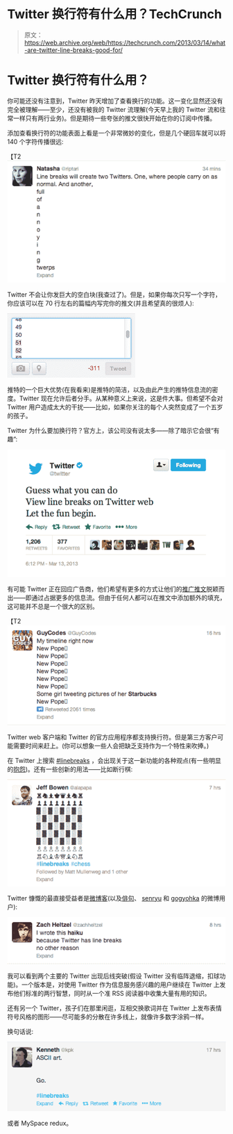 # Twitter 换行符有什么用？TechCrunch

> 原文：<https://web.archive.org/web/https://techcrunch.com/2013/03/14/what-are-twitter-line-breaks-good-for/>

# Twitter 换行符有什么用？

你可能还没有注意到，Twitter 昨天增加了查看换行的功能。这一变化显然还没有完全被理解——至少，还没有被我的 Twitter 流理解(今天早上我的 Twitter 流和往常一样只有两行业务)。但是期待一些夸张的推文很快开始在你的订阅中传播。

添加查看换行符的功能表面上看是一个非常微妙的变化，但是几个硬回车就可以将 140 个字符传播很远:

【T2![twitter line breaks tweet](img/f8efbbce1f50b5e908d03d524f941f59.png)

Twitter 不会让你发巨大的空白块(我查过了)。但是，如果你每次只写一个字符，你应该可以在 70 行左右的篇幅内写完你的推文(并且希望真的很烦人):

[![twitter line breaks](img/b9592b19138ec8ab452bf032c25de952.png)](https://web.archive.org/web/20230406224142/https://techcrunch.com/2013/03/14/what-are-twitter-line-breaks-good-for/screen-shot-2013-03-14-at-10-35-47/)

推特的一个巨大优势(在我看来)是推特的简洁，以及由此产生的推特信息流的密度。Twitter 现在允许后者分手。从某种意义上来说，这是件大事。但希望不会对 Twitter 用户造成太大的干扰——比如，如果你关注的每个人突然变成了一个五岁的孩子。

Twitter 为什么要加换行符？官方上，该公司没有说太多——除了暗示它会很“有趣”:

[![twitter line breaks tweet](img/408028225f8eeb30f0dc8cc95c21b4af.png)](https://web.archive.org/web/20230406224142/https://techcrunch.com/2013/03/14/what-are-twitter-line-breaks-good-for/screen-shot-2013-03-14-at-12-05-35/)

有可能 Twitter 正在回应广告商，他们希望有更多的方式让他们的[推广推文](https://web.archive.org/web/20230406224142/https://business.twitter.com/products/promoted-tweets-self-service)脱颖而出——即通过占据更多的信息流。但由于任何人都可以在推文中添加额外的填充，这可能并不总是一个很大的区别。

【T2![tweet with line breaks](img/1a3a2c1eab75521e9803ace816c7099e.png)

Twitter web 客户端和 Twitter 的官方应用程序都支持换行符。但是第三方客户可能需要时间来赶上。(你可以想象一些人会把缺乏支持作为一个特性来吹捧。)

在 Twitter 上搜索 [#linebreaks](https://web.archive.org/web/20230406224142/https://twitter.com/search?q=%23linebreaks&src=hash) ，会出现关于这一新功能的各种观点(有一些明显的[抱怨](https://web.archive.org/web/20230406224142/https://twitter.com/LavLobster/status/312063086691491842))。还有一些创新的用法——比如断行棋: ~~[](https://web.archive.org/web/20230406224142/https://twitter.com/search?q=%23linebreaks&src=hash)~~ 

[![twitter linebreak chess](img/298875a676e97045b75d9893ecf09e5a.png)](https://web.archive.org/web/20230406224142/https://techcrunch.com/2013/03/14/what-are-twitter-line-breaks-good-for/screen-shot-2013-03-14-at-11-17-39/)

Twitter 慷慨的最直接受益者是[微博客](https://web.archive.org/web/20230406224142/https://twitter.com/search?q=%23micropoetry&src=hash)(以及[俳句](https://web.archive.org/web/20230406224142/https://twitter.com/search?q=%23haiku&src=hash)、 [senryu](https://web.archive.org/web/20230406224142/https://twitter.com/search?q=%23senryu&src=hash) 和 [gogyohka](https://web.archive.org/web/20230406224142/http://pssms.com/gogyohka) 的微博用户):

[![twitter haiku](img/5151b20b70652e42e403a168d85c7d9a.png)](https://web.archive.org/web/20230406224142/https://techcrunch.com/2013/03/14/what-are-twitter-line-breaks-good-for/screen-shot-2013-03-14-at-11-47-10/)

我可以看到两个主要的 Twitter 出现后线突破(假设 Twitter 没有临阵退缩，扣球功能)。一个版本是，对使用 Twitter 作为信息服务感兴趣的用户继续在 Twitter 上发布他们标准的两行智慧，同时从一个准 RSS 阅读器中收集大量有用的知识。

还有另一个 Twitter，孩子们在那里闲逛，互相交换歌词并在 Twitter 上发布表情符号风格的图形——尽可能多的分散在许多线上，就像许多数字涂鸦一样。

换句话说:

[![tweet line breaks](img/6d00836f841db56fc58eae1c0de86738.png)](https://web.archive.org/web/20230406224142/https://techcrunch.com/2013/03/14/what-are-twitter-line-breaks-good-for/screen-shot-2013-03-14-at-11-28-34/)

或者 MySpace redux。